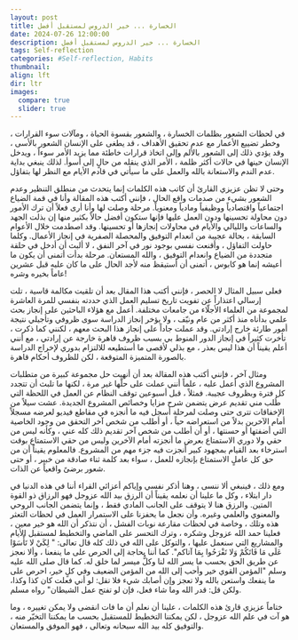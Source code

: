 ```yaml
---
layout: post
title: الخسارة ... خير الدروس لمستقبل أفضل
date: 2024-07-26 12:00:00
description: الخسارة ... خير الدروس لمستقبل أفضل
tags: Self-reflection  
categories: #Self-reflection, Habits
thumbnail:
align: lft
dir: ltr
images:
  compare: true
  slider: true
---
```


في لحظات الشعور بظلمات الخسارة ، والشعور بقسوة الحياة ، ومآلات سوء القرارات ، وخطر تضييع الأعمار مع عدم تحقيق الأهداف ، قد يطغى على الإنسان الشعور بالأسى ، وقد يؤدي ذلك إلى الشعور بالألم وإلى اتخاذ قرارات خاطئة مما يزيد الأمر سوءاً ، ويدخل الإنسان حينها في حالات أكثر ظلمة ، الأمر الذي ينقله من حالٍ إلى أسوأ. لذلك ينبغي بداية عدم الندم والاستعانة بالله والعمل على ما سيأتي في قادم الأيام مع النظر لها بتفاؤل. 

وحتى لا تظن عزيزي القارئ أن كاتب هذه الكلمات إنما يتحدث من منطلق التنظير وعدم الشعور بشيء من صدمات واقع الحال ، فإنني أكتب هذه المقالة وأنا في قمة الضياع اجتماعياً واقتصادياً ووظيفياً ومادياً ومعنوياً. مرحلة وصلت لها وأنا أرى فعلاً أن ترك الأمور دون محاولة تحسينها ودون العمل عليها فإنها ستكون أفضل حالاً بكثير منها إن بذلت الجهد والساعات والليالي والأيام في محاولات إنجازها أو تحسينها. وقد اصطدمت خلال الأعوام السابقة ، بحالة عجيبة من انعدام التوفيق والمحصلة الصفرية في إنجاز الأعمال. وكلما حاولت التفاؤل ، وأقنعت نفسي بوجود نور في آخر النفق ، لا ألبث أن أدخل في حلقة متجددة من الضياع وانعدام التوفيق ، والله المستعان. مرحلة بدأت أتمنى أن يكون ما أعيشه إنما هو كابوس ، أتمنى أن أستيقظ منه لأجد الحال على ما كان عليه قبل عشرين عاماً بخيره وشره!

فعلى سبيل المثال لا الحصر ، فإنني أكتب هذا المقال بعد أن تلقيت مكالمة قاسية ، تلت إرسالي اعتذاراً عن تفويت تاريخ تسليم العمل الذي حددته بنفسي للمرة العاشرة لمجموعة من العلماء الأجلّاء من جامعات مختلفة. أعمل مع هؤلاء الباحثين على إنجاز بحث علمي بدأناه منذ أكثر من عام ونيّف ، ولا يؤخر إنجاز الدراسة سوى ظروفي وتأجيلي نتيجة أمور طارئة خارج إرادتي. وقد عملت جاداً على إنجاز هذا البحث معهم ، لكنني  كما ذكرت ، تأخرت كثيراً في إنجاز الدور المنوط بي بسبب ظروف قاهرة خارجة عن إرادتي ، مع أنني أعلم يقيناً أن هذا ليس بعذر ، مع بذلي لأقصى ما أستطيعه للالتزام بدوري لإخراج الدراسة بالصورة المتميزة المتوقعة ، لكن للظروف أحكام قاهرة. 

ومثال آخر ، فإنني أكتب هذه المقالة بعد أن أنهيت حل مجموعة كبيرة من متطلبات المشروع الذي أعمل عليه ، علماً أنني عملت على حلّها غير مرة ، لكنها ما تلبث أن تتجدد كل فترة وبظروف عجيبة. فمثلاً ، قبل أسبوعين توقف النظام عن العمل في اللحظة التي طُلب مني تقديم عرض يتضمن شرح مزايا وخصائص المشروع الجديدة. عشت سيلاً من الإخفاقات تترى حتى وصلت لمرحلة أسجل فيه ما أنجزه في مقاطع فيديو لعرضه مسجلاً أمام الآخرين بدلاً من استعراضه حياً ، أو أطلب من شخص آخر التحقق من وجود الخاصية التي أضفتها أو حسنتها ، أو أن أطلب من شخص آخر تقديم ذلك كله عني ، وكأنه ليس من حقي ولا دوري الاستمتاع بعرض ما أنجزته أمام الآخرين وليس من حقي الاستمتاع بوقت استرخاء بعد القيام بمجهود كبير أنجزت فيه جزء مهم من المشروع. فالمعلوم يقيناً أن من حق كل عاملٍ الاستمتاع بإنجازه للعمل ، سواء بعد كلمة ثناء صادقة من خبير ، أو حتى شعور برضىً واقعياً عن الذات.

ومع ذلك ، فينبغي ألا ننسى ، وهنا أذكر نفسي وإياكم أعزائي القراء أننا في هذه الدنيا في دار ابتلاء ، وكل ما علينا أن نعلمه يقيناً أن الرزق بيد الله عزوجل فهو الرزاق ذو القوة المتين. والرزق هنا لا يتوقف على الجانب المادي فقط ، وإنما يتضمن الجانب الروحي والمعنوي والعلمي وغيره. وأن نجعل ما يحفزنا على الاستمرار العمل في لحظات التعثر هذه وتلك ، وخاصة في لحظات مقارعة نوبات الفشل ، أن نتذكر أن الله هو خير معين ، فعلينا حمد الله عزوجل وشكره ، وترك التحسر على الماضي والتخطيط لمستقبل الأيام والمشاريع التي سنعمل عليها ، والتوكل على الله في ذلك كله قال تعالى: " لِكَيْ لا تَأْسَوْا عَلَى مَا فَاتَكُمْ وَلا تَفْرَحُوا بِمَا آتاكم". كما أننا بحاجة إلى الحرص على ما ينفعنا ، وألا نعجز عن طريق الحق بحسب ما يسر الله لنا وكلٌّ ميسر لما خلق له. كما قال صلى الله عليه وسلم "المؤمن القوي خير وأحب إلى الله من المؤمن الضعيف وفي كلٍ خير، احرص على ما ينفعك واستعن بالله ولا تعجز وإن أصابك شيء فلا تقل: لو أني فعلت كان كذا وكذا، ولكن قل: قدر الله وما شاء فعل، فإن لو تفتح عمل الشيطان" رواه مسلم. 

ختاماً عزيزي قارئ هذه الكلمات ، علينا أن نعلم أن ما فات انقضى ولا يمكن تغييره ، وما هو آت في علم الله عزوجل ، لكن يمكننا التخطيط للمستقبل بحسب ما يمكننا التخيّر منه ، والتوفيق كله بيد الله سبحانه وتعالى ، فهو الموفق والمستعان. 

